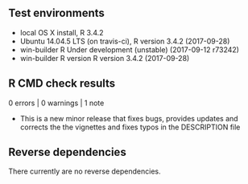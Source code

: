 
## Test environments
* local OS X install, R 3.4.2
* Ubuntu 14.04.5 LTS (on travis-ci), R version 3.4.2 (2017-09-28)
* win-builder R Under development (unstable) (2017-09-12 r73242)
* win-builder R version R version 3.4.2 (2017-09-28)

## R CMD check results

0 errors | 0 warnings | 1 note

* This is a new minor release that fixes bugs, provides updates and corrects the
the vignettes and fixes typos in the DESCRIPTION file

## Reverse dependencies

There currently are no reverse dependencies.

